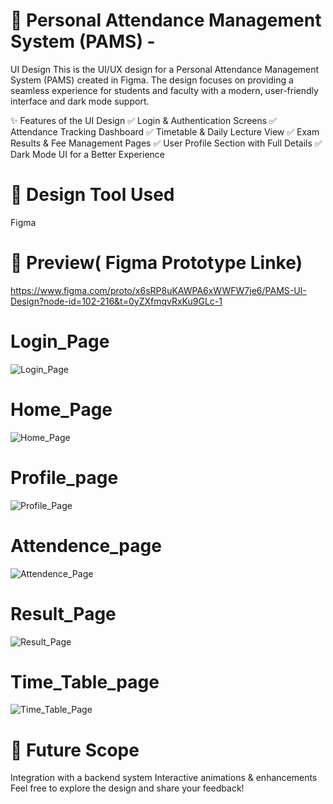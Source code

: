 # 🎨 Personal Attendance Management System (PAMS) - 
UI Design
This is the UI/UX design for a Personal Attendance Management System (PAMS) created in Figma. The design focuses on providing a seamless experience for students and faculty with a modern, user-friendly interface and dark mode support.

✨ Features of the UI Design
✅ Login & Authentication Screens
✅ Attendance Tracking Dashboard
✅ Timetable & Daily Lecture View
✅ Exam Results & Fee Management Pages
✅ User Profile Section with Full Details
✅ Dark Mode UI for a Better Experience

# 📌 Design Tool Used
Figma
# 🎥 Preview( Figma Prototype Linke)
https://www.figma.com/proto/x6sRP8uKAWPA6xWWFW7je6/PAMS-UI-Design?node-id=102-216&t=0yZXfmqvRxKu9GLc-1


# Login_Page
![Login_Page](https://github.com/user-attachments/assets/d769968d-b6a4-4aff-9700-77b46400988c)


# Home_Page
![Home_Page](https://github.com/user-attachments/assets/965d7686-2e27-48ce-954c-0f3f4c385c57)


# Profile_page
![Profile_Page](https://github.com/user-attachments/assets/245fdc3d-577e-41d7-9412-e61f05dd4dd6)


# Attendence_page
![Attendence_Page](https://github.com/user-attachments/assets/4b986148-e1bd-400c-b3d7-3f645f174a13)


# Result_Page
![Result_Page](https://github.com/user-attachments/assets/27746f0a-0a6f-469d-9ead-183f91d332e6)


# Time_Table_page
![Time_Table_Page](https://github.com/user-attachments/assets/74cb0a0d-e964-4c52-9c9f-f805735488a1)

# 🚀 Future Scope
Integration with a backend system
Interactive animations & enhancements
Feel free to explore the design and share your feedback!
